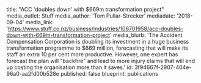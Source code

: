 title: "ACC 'doubles down' with $669m transformation project"
media_outlet: Stuff
media_author: 'Tom Pullar-Strecker'
mediadate: '2018-09-04'
media_link: 'https://www.stuff.co.nz/business/industries/106701958/acc-doubles-down-with-669m-transformation-project'
media_blurb: 'The Accident Compensation Corporation is doubling its investment in a huge business transformation programme to $669 million, forecasting that will make its staff an extra 10 per cent more productive. However, one expert has forecast the plan will "backfire" and lead to more injury claims that will end up costing the organisation more than it saves.'
id: 3f94667f-2907-404e-96a0-aa2fd00b528e
published: false
blueprint: publications
